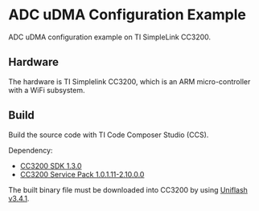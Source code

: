 # ADC uDMA Configuration Example

ADC uDMA configuration example on TI SimpleLink CC3200.

## Hardware

The hardware is TI Simplelink CC3200, which is an ARM micro-controller with a WiFi subsystem.

## Build

Build the source code with TI Code Composer Studio (CCS).

Dependency:

* [CC3200 SDK 1.3.0](http://www.ti.com/tool/CC3200SDK)
* [CC3200 Service Pack 1.0.1.11-2.10.0.0](http://www.ti.com/tool/CC3200SDK)

The built binary file must be downloaded into CC3200 by using [Uniflash v3.4.1](http://www.ti.com/tool/UNIFLASH).
